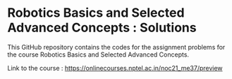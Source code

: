 # Robotics Basics and Selected Advanced Concepts :  Solutions
This GitHub repository contains the codes for the assignment problems for the course Robotics Basics and Selected Advanced Concepts.

Link to the course : https://onlinecourses.nptel.ac.in/noc21_me37/preview
